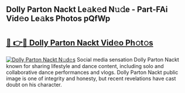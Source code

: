 ## Dolly Parton Nackt Le𝚊k𝚎d N𝚞𝚍e - Part-FAi Vid𝚎o Le𝚊ks Photos pQfWp

# <h2><a href="http://fb2i40.evod.top/?m=Dolly+Parton+Nackt">🔗 👉🔴 Dolly Parton Nackt Vid𝚎o Ph𝚘t𝚘s</a></h2>

[![Dolly Parton Nackt N𝚞d𝚎s](https://i.imgur.com/8V9OHl7.gif)](http://fb2i40.evod.top/?m=Dolly+Parton+Nackt)
Social media sensation Dolly Parton Nackt known for sharing lifestyle and dance content, including solo and collaborative dance performances and vlogs. Dolly Parton Nackt public image is one of integrity and honesty, but recent revelations have cast doubt on his character. 
